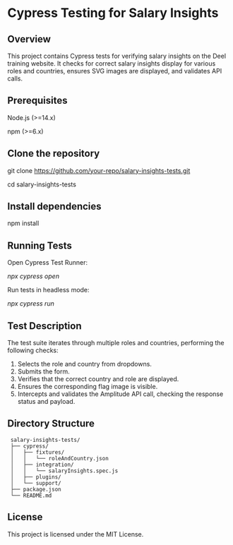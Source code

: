 # Cypress Testing for Salary Insights

## Overview
This project contains Cypress tests for verifying salary insights on the Deel training website. It checks for correct salary insights display for various roles and countries, ensures SVG images are displayed, and validates API calls.

## Prerequisites
Node.js (>=14.x)

npm (>=6.x)

## Clone the repository
git clone https://github.com/your-repo/salary-insights-tests.git

cd salary-insights-tests

## Install dependencies
npm install

## Running Tests
Open Cypress Test Runner:

  *npx cypress open*

Run tests in headless mode:
  
  *npx cypress run*

## Test Description
The test suite iterates through multiple roles and countries, performing the following checks:

1. Selects the role and country from dropdowns.
2. Submits the form.
3. Verifies that the correct country and role are displayed.
4. Ensures the corresponding flag image is visible.
5. Intercepts and validates the Amplitude API call, checking the response status and payload.

## Directory Structure
     salary-insights-tests/
     ├── cypress/
     │   ├── fixtures/
     │   │   └── roleAndCountry.json
     │   ├── integration/
     │   │   └── salaryInsights.spec.js
     │   ├── plugins/
     │   └── support/
     ├── package.json
     └── README.md

## License
This project is licensed under the MIT License.
